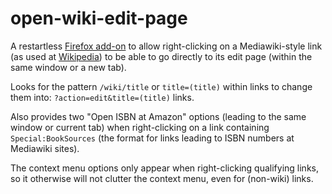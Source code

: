 # open-wiki-edit-page

A restartless
[Firefox add-on](https://addons.mozilla.org/en-US/firefox/addon/open-wiki-edit-page/)
to allow right-clicking on a Mediawiki-style link (as used at
[Wikipedia](https://wikipedia.org)) to be able to
go directly to its edit page (within the same window or a new tab).

Looks for the pattern `/wiki/title` or `title=(title)` within links to change them into:
`?action=edit&title=(title)` links.

Also provides two "Open ISBN at Amazon" options (leading
to the same window or current tab) when right-clicking on a link containing
`Special:BookSources` (the format for links leading to ISBN numbers
at Mediawiki sites).

The context menu options only appear when
right-clicking qualifying links, so it otherwise will not clutter the context
menu, even for (non-wiki) links.
